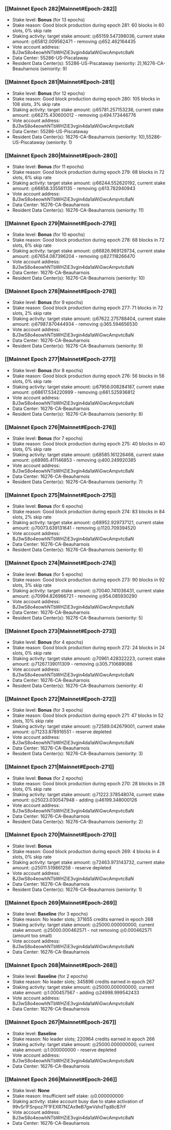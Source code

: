 ### [[Mainnet Epoch 282|Mainnet#Epoch-282]]
* Stake level: **Bonus** (for 13 epochs)
* Stake reason: Good block production during epoch 281: 60 blocks in 60 slots, 0% skip rate
* Staking activity: target stake amount: ◎65159.547398036, current stake amount: ◎65812.009562471 - removing ◎652.462164435
* Vote account address: BJ3wS8o4eowhNTbWHZiE3vgin4da1aWiGwcAmpvtc8aN
* Data Center: 55286-US-Piscataway
* Resident Data Center(s): 55286-US-Piscataway (seniority: 2),16276-CA-Beauharnois (seniority: 9)
### [[Mainnet Epoch 281|Mainnet#Epoch-281]]
* Stake level: **Bonus** (for 12 epochs)
* Stake reason: Good block production during epoch 280: 105 blocks in 108 slots, 3% skip rate
* Staking activity: target stake amount: ◎65781.257153236, current stake amount: ◎66275.430600012 - removing ◎494.173446776
* Vote account address: BJ3wS8o4eowhNTbWHZiE3vgin4da1aWiGwcAmpvtc8aN
* Data Center: 55286-US-Piscataway
* Resident Data Center(s): 16276-CA-Beauharnois (seniority: 10),55286-US-Piscataway (seniority: 1)
### [[Mainnet Epoch 280|Mainnet#Epoch-280]]
* Stake level: **Bonus** (for 11 epochs)
* Stake reason: Good block production during epoch 279: 68 blocks in 72 slots, 6% skip rate
* Staking activity: target stake amount: ◎66244.552620192, current stake amount: ◎66858.335561135 - removing ◎613.782940943
* Vote account address: BJ3wS8o4eowhNTbWHZiE3vgin4da1aWiGwcAmpvtc8aN
* Data Center: 16276-CA-Beauharnois
* Resident Data Center(s): 16276-CA-Beauharnois (seniority: 11)
### [[Mainnet Epoch 279|Mainnet#Epoch-279]]
* Stake level: **Bonus** (for 10 epochs)
* Stake reason: Good block production during epoch 278: 68 blocks in 72 slots, 6% skip rate
* Staking activity: target stake amount: ◎66826.969129734, current stake amount: ◎67654.087396204 - removing ◎827.118266470
* Vote account address: BJ3wS8o4eowhNTbWHZiE3vgin4da1aWiGwcAmpvtc8aN
* Data Center: 16276-CA-Beauharnois
* Resident Data Center(s): 16276-CA-Beauharnois (seniority: 10)
### [[Mainnet Epoch 278|Mainnet#Epoch-278]]
* Stake level: **Bonus** (for 9 epochs)
* Stake reason: Good block production during epoch 277: 71 blocks in 72 slots, 2% skip rate
* Staking activity: target stake amount: ◎67622.275788404, current stake amount: ◎67987.870444934 - removing ◎365.594656530
* Vote account address: BJ3wS8o4eowhNTbWHZiE3vgin4da1aWiGwcAmpvtc8aN
* Data Center: 16276-CA-Beauharnois
* Resident Data Center(s): 16276-CA-Beauharnois (seniority: 9)
### [[Mainnet Epoch 277|Mainnet#Epoch-277]]
* Stake level: **Bonus** (for 8 epochs)
* Stake reason: Good block production during epoch 276: 56 blocks in 56 slots, 0% skip rate
* Staking activity: target stake amount: ◎67956.008284187, current stake amount: ◎68617.534220999 - removing ◎661.525936812
* Vote account address: BJ3wS8o4eowhNTbWHZiE3vgin4da1aWiGwcAmpvtc8aN
* Data Center: 16276-CA-Beauharnois
* Resident Data Center(s): 16276-CA-Beauharnois (seniority: 8)
### [[Mainnet Epoch 276|Mainnet#Epoch-276]]
* Stake level: **Bonus** (for 7 epochs)
* Stake reason: Good block production during epoch 275: 40 blocks in 40 slots, 0% skip rate
* Staking activity: target stake amount: ◎68585.161226468, current stake amount: ◎68985.411146853 - removing ◎400.249920385
* Vote account address: BJ3wS8o4eowhNTbWHZiE3vgin4da1aWiGwcAmpvtc8aN
* Data Center: 16276-CA-Beauharnois
* Resident Data Center(s): 16276-CA-Beauharnois (seniority: 7)
### [[Mainnet Epoch 275|Mainnet#Epoch-275]]
* Stake level: **Bonus** (for 6 epochs)
* Stake reason: Good block production during epoch 274: 83 blocks in 84 slots, 2% skip rate
* Staking activity: target stake amount: ◎68952.929737121, current stake amount: ◎70073.639131641 - removing ◎1120.709394520
* Vote account address: BJ3wS8o4eowhNTbWHZiE3vgin4da1aWiGwcAmpvtc8aN
* Data Center: 16276-CA-Beauharnois
* Resident Data Center(s): 16276-CA-Beauharnois (seniority: 6)
### [[Mainnet Epoch 274|Mainnet#Epoch-274]]
* Stake level: **Bonus** (for 5 epochs)
* Stake reason: Good block production during epoch 273: 90 blocks in 92 slots, 3% skip rate
* Staking activity: target stake amount: ◎70040.741036431, current stake amount: ◎70994.826966721 - removing ◎954.085930290
* Vote account address: BJ3wS8o4eowhNTbWHZiE3vgin4da1aWiGwcAmpvtc8aN
* Data Center: 16276-CA-Beauharnois
* Resident Data Center(s): 16276-CA-Beauharnois (seniority: 5)
### [[Mainnet Epoch 273|Mainnet#Epoch-273]]
* Stake level: **Bonus** (for 4 epochs)
* Stake reason: Good block production during epoch 272: 24 blocks in 24 slots, 0% skip rate
* Staking activity: target stake amount: ◎70961.428322223, current stake amount: ◎71267.139011309 - removing ◎305.710689086
* Vote account address: BJ3wS8o4eowhNTbWHZiE3vgin4da1aWiGwcAmpvtc8aN
* Data Center: 16276-CA-Beauharnois
* Resident Data Center(s): 16276-CA-Beauharnois (seniority: 4)
### [[Mainnet Epoch 272|Mainnet#Epoch-272]]
* Stake level: **Bonus** (for 3 epochs)
* Stake reason: Good block production during epoch 271: 47 blocks in 52 slots, 10% skip rate
* Staking activity: target stake amount: ◎72589.042679001, current stake amount: ◎71233.878916551 - reserve depleted
* Vote account address: BJ3wS8o4eowhNTbWHZiE3vgin4da1aWiGwcAmpvtc8aN
* Data Center: 16276-CA-Beauharnois
* Resident Data Center(s): 16276-CA-Beauharnois (seniority: 3)
### [[Mainnet Epoch 271|Mainnet#Epoch-271]]
* Stake level: **Bonus** (for 2 epochs)
* Stake reason: Good block production during epoch 270: 28 blocks in 28 slots, 0% skip rate
* Staking activity: target stake amount: ◎71222.378548074, current stake amount: ◎25023.030547948 - adding ◎46199.348000126
* Vote account address: BJ3wS8o4eowhNTbWHZiE3vgin4da1aWiGwcAmpvtc8aN
* Data Center: 16276-CA-Beauharnois
* Resident Data Center(s): 16276-CA-Beauharnois (seniority: 2)
### [[Mainnet Epoch 270|Mainnet#Epoch-270]]
* Stake level: **Bonus**
* Stake reason: Good block production during epoch 269: 4 blocks in 4 slots, 0% skip rate
* Staking activity: target stake amount: ◎72463.973143732, current stake amount: ◎25011.519861258 - reserve depleted
* Vote account address: BJ3wS8o4eowhNTbWHZiE3vgin4da1aWiGwcAmpvtc8aN
* Data Center: 16276-CA-Beauharnois
* Resident Data Center(s): 16276-CA-Beauharnois (seniority: 1)
### [[Mainnet Epoch 269|Mainnet#Epoch-269]]
* Stake level: **Baseline** (for 3 epochs)
* Stake reason: No leader slots; 371655 credits earned in epoch 268
* Staking activity: target stake amount: ◎25000.000000000, current stake amount: ◎25000.000462571 - not removing ◎0.000462571 (amount too small)
* Vote account address: BJ3wS8o4eowhNTbWHZiE3vgin4da1aWiGwcAmpvtc8aN
* Data Center: 16276-CA-Beauharnois
### [[Mainnet Epoch 268|Mainnet#Epoch-268]]
* Stake level: **Baseline** (for 2 epochs)
* Stake reason: No leader slots; 345896 credits earned in epoch 267
* Staking activity: target stake amount: ◎25000.000000000, current stake amount: ◎1.000457567 - adding ◎24998.999542433
* Vote account address: BJ3wS8o4eowhNTbWHZiE3vgin4da1aWiGwcAmpvtc8aN
* Data Center: 16276-CA-Beauharnois
### [[Mainnet Epoch 267|Mainnet#Epoch-267]]
* Stake level: **Baseline**
* Stake reason: No leader slots; 220964 credits earned in epoch 266
* Staking activity: target stake amount: ◎25000.000000000, current stake amount: ◎1.000000000 - reserve depleted
* Vote account address: BJ3wS8o4eowhNTbWHZiE3vgin4da1aWiGwcAmpvtc8aN
* Data Center: 16276-CA-Beauharnois
### [[Mainnet Epoch 266|Mainnet#Epoch-266]]
* Stake level: **None**
* Stake reason: Insufficient self stake: ◎0.000000000
* Staking activity: stake account busy due to stake activation of 99vSr1FSnpoz7F1FEXR7NZAx9eB7gwVshdTqd8cB7rF
* Vote account address: BJ3wS8o4eowhNTbWHZiE3vgin4da1aWiGwcAmpvtc8aN
* Data Center: 16276-CA-Beauharnois